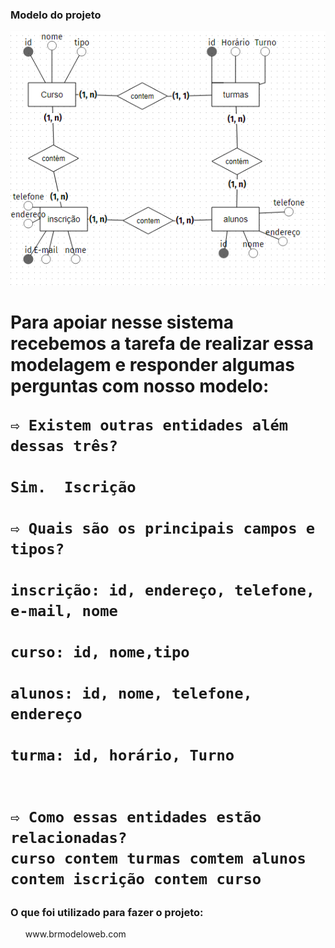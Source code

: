 <h3>
    Modelo do projeto
</h3>

<img src="./br.png">

<h1>Para apoiar nesse sistema recebemos a tarefa de realizar essa modelagem
    e responder algumas perguntas com nosso modelo:
    
   
    ⇨ Existem outras entidades além dessas três?
    
    Sim.  Iscrição
    
    ⇨ Quais são os principais campos e tipos?
    
    inscrição: id, endereço, telefone, e-mail, nome

    curso: id, nome,tipo 
    
    alunos: id, nome, telefone, endereço
    
    turma: id, horário, Turno
    
    
    ⇨ Como essas entidades estão relacionadas?
    curso contem turmas comtem alunos 
    contem iscrição contem curso
</h1>

<h3>
    O que foi utilizado para fazer o projeto:
</h3>

<ul>
    www.brmodeloweb.com
</ul>